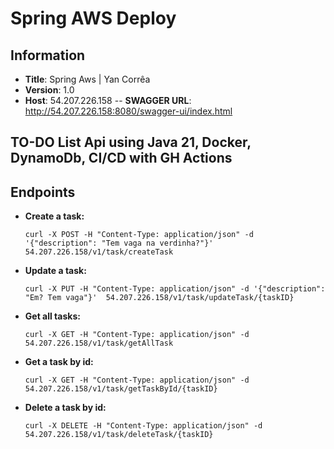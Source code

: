# Spring AWS Deploy 

## Information 
- **Title**: Spring Aws | Yan Corrêa
- **Version**: 1.0
- **Host**: 54.207.226.158
-- **SWAGGER URL**: http://54.207.226.158:8080/swagger-ui/index.html

## TO-DO List Api using Java 21, Docker, DynamoDb, CI/CD with GH Actions

## Endpoints 

- **Create a task:**

  ```
  curl -X POST -H "Content-Type: application/json" -d '{"description": "Tem vaga na verdinha?"}' 54.207.226.158/v1/task/createTask

  ```
- **Update a task:**

  ```
  curl -X PUT -H "Content-Type: application/json" -d '{"description": "Em? Tem vaga"}'  54.207.226.158/v1/task/updateTask/{taskID}

  ```

- **Get all tasks:**
  ```
  curl -X GET -H "Content-Type: application/json" -d  54.207.226.158/v1/task/getAllTask
  
  ```

- **Get a task by id:**
  ```
  curl -X GET -H "Content-Type: application/json" -d  54.207.226.158/v1/task/getTaskById/{taskID}
  
  ```
  
- **Delete a task by id:**
  ```
  curl -X DELETE -H "Content-Type: application/json" -d  54.207.226.158/v1/task/deleteTask/{taskID}
  
  ```

